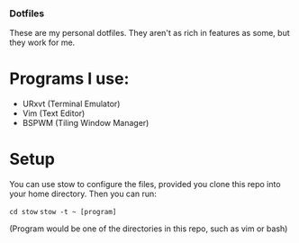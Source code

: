 ### Dotfiles

These are my personal dotfiles. They aren't as rich in features as some, but they work for me.

# Programs I use:
- URxvt (Terminal Emulator)
- Vim (Text Editor)
- BSPWM (Tiling Window Manager)

# Setup
You can use stow to configure the files, provided you clone this repo into your home directory.
Then you can run:

`cd stow`
`stow -t ~ [program]`

(Program would be one of the directories in this repo, such as vim or bash)
